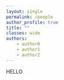 ```yaml
---
layout: single
permalink: /people
author_profile: true
title: ""
classes: wide
authors:
    - author0
    - author1
    - author2
---
```



HELLO